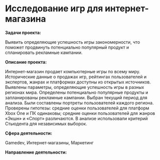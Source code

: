 # Исследование игр для интернет-магазина


**Задачи проекта:**

Выявить определяющие успешность игры закономерности, что поможет продвинуть потенциально популярный продукт и спланировать рекламные кампании.

**Описание проекта:**

Интернет-магазин продает компьютерные игры по всему миру. Исторические данные о продажах игр, рейтингах пользователей и экспертов, жанрах и платформах доступны из открытых источников. Выявлены параметры, определяющие успешность игры в разных регионах мира. Определены потенциально популярные продукты и запланированы рекламные кампании. Выбран текущий период для анализа. Были составлены портреты пользователей каждого региона. Проверены гипотезы: средние оценки пользователей для платформ Xbox One и ПК одинаковы; средние оценки пользователей для жанров «Экшн» и «Спорт» различаются. В анализе использовали критерий Стьюдента для независимых выборок.

**Сфера деятельности:** 

Gamedev, Интернет-магазины, Маркетинг

**Направление деятельности:**
